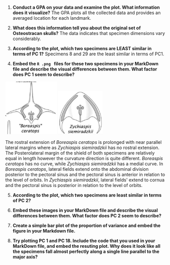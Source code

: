 1.  **Conduct a GPA on your data and examine the plot. What information does it visualize?**
The GPA plots all the collected data and provides an averaged location for each landmark.

2.  **What does this information tell you about the original set of Osteostracan skulls?**
The data indicates that specimen dimensions vary considerably.

3.  **According to the plot, which two specimens are LEAST similar in terms of PC 1?**
Specimens 8 and 29 are the least similar in terms of PC1.

4.  **Embed the ````R .png ```` files for these two specimens in your MarkDown file and describe the visual differences between them. What factor does PC 1 seem to describe?**

![Osteo8](https://github.com/Mcclaib4/Osteostracans/blob/master/osteostracans/Boreaspis_ceratops.png)
![Osteo29](https://github.com/Mcclaib4/Osteostracans/blob/master/osteostracans/Zychiaspis_siemiradzkii.png)

The rostral extension of *Boreaspis ceratops* is prolonged with near parallel lateral margins where as *Zychiaspis siemiradzkii* has no rostral extension. The Posterolateral margin of the shield of both specimens are relatively equal in length however the curvature direction  is quite different. *Boreaspis ceratops* has no curve, while *Zychiaspis siemiradzkii* has a medial curve. In *Boreaspis ceratops*, lateral fields extend onto the abdominal division posterior to the pectoral sinus and the pectoral sinus is anterior in relation to the level of orbits. In *Zychiaspis siemiradzkii*, lateral fields' extend to cornua and the pectoral sinus is posterior in relation to the level of orbits. 

5.  **According to the plot, which two specimens are least similar in terms of PC 2?**

6.  **Embed these images in your MarkDown file and describe the visual differences between them. What factor does PC 2 seem to describe?**

7.  **Create a simple bar plot of the proportion of variance and embed the figure in your Markdown file.**

8.  **Try plotting PC 1 and PC 18. Include the code that you used in your MarkDown file, and embed the resuting plot. Why does it look like all the specimens fall almost perfectly along a single line parallel to the major axis?**
